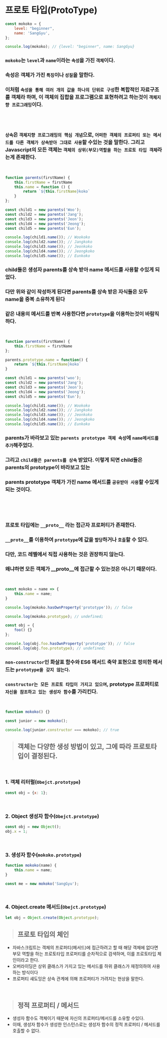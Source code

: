 # 프로토 타입(ProtoType)
```Javascript
const mokoko = {
    level: "beginner",
    name: 'SangGyu',
};

console.log(mokoko); // {level: "beginner", name: SangGyu}
```
### `mokoko`는 `level`과 `name`이라는 `속성`을 가진 `객체`이다.
### 속성은 객체가 가진 `특징`이나 `성질`을 말한다.
### 이처럼 `속성을 통해 여러 개의 값을 하나의 단위로 구성`한 복합적인 자료구조를 객체라 하며, 이 객체의 집합을 프로그램으로 표현하려고 하는것이 `객체지향 프로그래밍`이다.  
<br>
<br>


### `상속`은 `객체지향 프로그래밍의 핵심 개념`으로, `어떠한 객체의 프로퍼티 또는 메서드를 다른 객체가 상속받아 그대로 사용`할 수있는 것을 말한다. 그리고 Javascript의 모든 객체는 `객체의 상위(부모)역할을 하는 프로토 타입 객체`라는게 존재한다.
<br>


```Javascript
function parents(firstName) {
    this.firstName = firstName
    this.name = function () {
        return `${this.firstName}koko`
    }
};

const child1 = new parents('Woo');
const child2 = new parents('Jang');
const child3 = new parents('Jeon');
const child4 = new parents('Jeong');
const child5 = new parents('Eun');

console.log(child1.name()); // Wookoko
console.log(child2.name()); // Jangkoko
console.log(child3.name()); // Jeonkoko
console.log(child4.name()); // Jeongkoko
console.log(child5.name()); // Eunkoko
```
### child들은 생성자 parents를 상속 받아 name 메서드를 사용할 수있게 되었다.
### 다만 위와 같이 작성하게 된다면 parents를 상속 받은 자식들은 모두 name을 중복 소유하게 된다
### 같은 내용의 메서드를 반복 사용한다면 `prototype`을 이용하는것이 바람직하다.
<br>

```Javascript
function parents(firstName) {
    this.firstName = firstName
};

parents.prototype.name = function() {
    return `${this.firstName}koko`
}

const child1 = new parents('woo');
const child2 = new parents('Jang');
const child3 = new parents('Jeon');
const child4 = new parents('Jeong');
const child5 = new parents('Eun');

console.log(child1.name()); // Wookoko
console.log(child2.name()); // Jangkoko
console.log(child3.name()); // Jeonkoko
console.log(child4.name()); // Jeongkoko
console.log(child5.name()); // Eunkoko
```

### parents가 바라보고 있는 `parents prototype 객체 속성`에 `name메서드를 추가`해주었다.
### 그리고 `child들은 parents를 상속` 받았다. 이렇게 되면 child들은 parents의 prototype이 바라보고 있는
### parents prototype 객체가 가진 name 메서드를 `공유받아 사용`할 수있게 되는 것이다.

<br>
<br>
<br>

### 프로토 타입에는 `__proto__` 라는 접근자 프로퍼티가 존재한다.
### `__proto__`를 이용하여 `prototype`에 값을 `할당`하거나 `호출`할 수 있다.
### 다만, 코드 레벨에서 직접 사용하는 것은 권장하지 않는다.
### 왜냐하면 모든 객체가 __proto__에 접근할 수 있는것은 아니기 때문이다.
<br>

```Javascript
const mokoko = name => {
    this.name = name;
}

console.log(mokoko.hasOwnProperty('prototype')); // false

console.log(mokoko.prototype); // undefined;

const obj = {
    foo() {}
};

console.log(obj.foo.hasOwnProperty('prototype')); // false
consoel.log(obj.foo.prototype); // undefined;
```
### `non-constructor`인 화살표 함수와 ES6 메서드 축약 표현으로 정의한 메서드는 `prototype을 갖지 않는다`.
### `constructor는 모든 프로토 타입이 가지고 있으며`,  prototype 프로퍼티로 `자신을 참조하고 있는 생성자 함수`를 가리킨다.
<br>

```Javascript
function mokoko() {}

const junior = new mokoko();

console.log(junior.constructor === mokoko); // true
```


> ## 객체는 다양한 생성 방법이 있고, 그에 따라 프로토타입이 결정된다.
<br>

### 1. 객체 리터럴(`Obejct.prototype`)
```Javascript
const obj = {x: 1};
```
<br>

### 2. Object 생성자 함수(`Obejct.prototype`)
```Javascript
const obj = new Object();
obj.x = 1;
```
<br>

### 3. 생성자 함수(`mokoko.prototype`)
```Javascript
function mokoko(name) {
    this.name = name;
}

const me = new mokoko('SangGyu');
```
<br>

### 4. Object.create 메서드(`Obejct.prototype`)
```Javascript
let obj = Object.create(Object.prototype);
```


> ## 프로토 타입의 체인
- 자바스크립트는 객체의 프로퍼티(메서드)에 접근하려고 할 때 해당 객체에 없다면 부모 역할을 하는 프로토타입 프로퍼티를 순차적으로 검색하며, 이를 프로토타입 체인이라고 한다.
- 오버라이딩은 상위 클래스가 가지고 있는 메서드를 하위 클래스가 재정의하여 사용하는 방식이다
- 프로퍼티 섀도잉은 상속 관계에 의해 프로퍼티가 가려지는 현상을 말한다.

<br>

> ## 정적 프로퍼티 / 메서드
- 생성자 함수도 객체이기 때문에 자신의 프로퍼티/메서드를 소유할 수있다.
- 이때, 생성자 함수가 생성한 인스턴스로는 생성자 함수의 정적 프로퍼티 / 메서드를 호출할 수 없다.